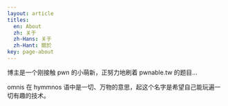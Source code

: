 ```yaml
---
layout: article
titles:
  en: About
  zh: 关于
  zh-Hans: 关于
  zh-Hant: 關於
key: page-about
---
```


博主是一个刚接触 pwn 的小萌新，正努力地刷着 pwnable.tw 的题目...

omnis 在 hymmnos 语中是一切、万物的意思，起这个名字是希望自己能玩遍一切有趣的技术。
